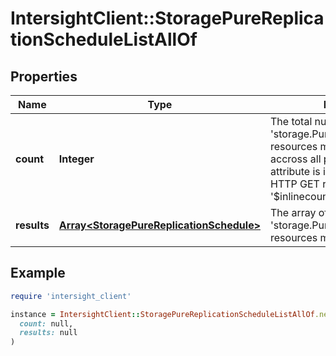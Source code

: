 # IntersightClient::StoragePureReplicationScheduleListAllOf

## Properties

| Name | Type | Description | Notes |
| ---- | ---- | ----------- | ----- |
| **count** | **Integer** | The total number of &#39;storage.PureReplicationSchedule&#39; resources matching the request, accross all pages. The &#39;Count&#39; attribute is included when the HTTP GET request includes the &#39;$inlinecount&#39; parameter. | [optional] |
| **results** | [**Array&lt;StoragePureReplicationSchedule&gt;**](StoragePureReplicationSchedule.md) | The array of &#39;storage.PureReplicationSchedule&#39; resources matching the request. | [optional] |

## Example

```ruby
require 'intersight_client'

instance = IntersightClient::StoragePureReplicationScheduleListAllOf.new(
  count: null,
  results: null
)
```

